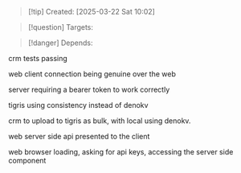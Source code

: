 
>[!tip] Created: [2025-03-22 Sat 10:02]

>[!question] Targets: 

>[!danger] Depends: 

crm tests passing

web client connection being genuine over the web

server requiring a bearer token to work correctly

tigris using consistency instead of denokv

crm to upload to tigris as bulk, with local using denokv.

web server side api presented to the client



web browser loading, asking for api keys, accessing the server side component